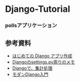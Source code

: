 # Django-Tutorial

### pollsアプリケーション


## 参考資料
- [はじめての Django アプリ作成](https://docs.djangoproject.com/ja/2.1/intro/)
- [Djangoのsettings.py周りのメモ](https://qiita.com/jp_ibis/items/0ac1ba8aba1398f2a492)
- [Djangoで、集計処理](https://narito.ninja/blog/detail/84/)
- [モダンDjango入門](https://codezine.jp/article/detail/10722)
